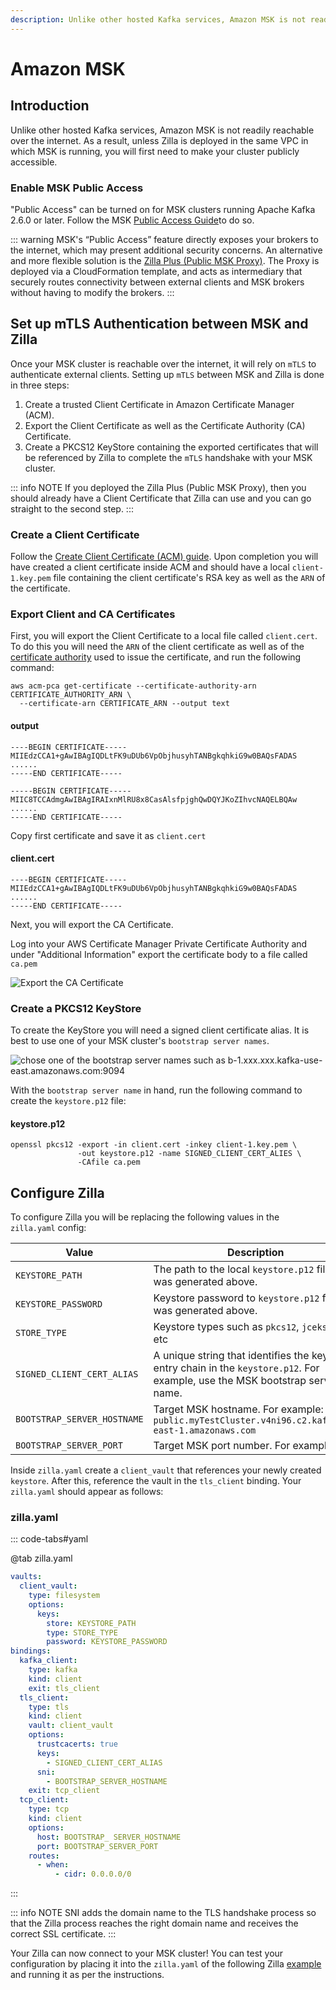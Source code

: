 ```yaml
---
description: Unlike other hosted Kafka services, Amazon MSK is not readily reachable over the internet
---
```

# Amazon MSK

## Introduction

Unlike other hosted Kafka services, Amazon MSK is not readily reachable over the internet. As a result, unless Zilla is deployed in the same VPC in which MSK is running, you will first need to make your cluster publicly accessible.

### Enable MSK Public Access

"Public Access" can be turned on for MSK clusters running Apache Kafka 2.6.0 or later. Follow the MSK [Public Access Guide](https://docs.aws.amazon.com/msk/latest/developerguide/public-access.html)to do so.

::: warning
MSK's “Public Access” feature directly exposes your brokers to the internet, which may present additional security concerns. An alternative and more flexible solution is the [Zilla Plus (Public MSK Proxy)](../amazon-msk/public-proxy.md). The Proxy is deployed via a CloudFormation template, and acts as intermediary that securely routes connectivity between external clients and MSK brokers without having to modify the brokers.
:::

## Set up mTLS Authentication between MSK and Zilla

Once your MSK cluster is reachable over the internet, it will rely on `mTLS` to authenticate external clients. Setting up `mTLS` between MSK and Zilla is done in three steps:

1. Create a trusted Client Certificate in Amazon Certificate Manager (ACM).
2. Export the Client Certificate as well as the Certificate Authority (CA) Certificate.
3. Create a PKCS12 KeyStore containing the exported certificates that will be referenced by Zilla to complete the `mTLS` handshake with your MSK cluster.

::: info NOTE
If you deployed the Zilla Plus (Public MSK Proxy), then you should already have a Client Certificate that Zilla can use and you can go straight to the second step.
:::

### Create a Client Certificate

Follow the [Create Client Certificate (ACM) guide](../../reference/amazon-msk/create-client-certificate-acm.md#issue-the-signed-certificate). Upon completion you will have created a client certificate inside ACM and should have a local `client-1.key.pem` file containing the client certificate's RSA key as well as the `ARN` of the certificate.

### Export Client and CA Certificates

First, you will export the Client Certificate to a local file called `client.cert`. To do this you will need the `ARN` of the client certificate as well as of the [certificate authority](../../reference/amazon-msk/create-certificate-authority-acm.md) used to issue the certificate, and run the following command:

```bash:no-line-numbers
aws acm-pca get-certificate --certificate-authority-arn CERTIFICATE_AUTHORITY_ARN \
  --certificate-arn CERTIFICATE_ARN --output text
```

#### output

```output:no-line-numbers
----BEGIN CERTIFICATE-----
MIIEdzCCA1+gAwIBAgIQDLtFK9uDUb6VpObjhusyhTANBgkqhkiG9w0BAQsFADAS
......
-----END CERTIFICATE-----

-----BEGIN CERTIFICATE-----
MIIC8TCCAdmgAwIBAgIRAIxnMlRU8x8CasAlsfpjghQwDQYJKoZIhvcNAQELBQAw
......
-----END CERTIFICATE-----
```

Copy first certificate and save it as `client.cert`

#### client.cert

```output:no-line-numbers
----BEGIN CERTIFICATE-----
MIIEdzCCA1+gAwIBAgIQDLtFK9uDUb6VpObjhusyhTANBgkqhkiG9w0BAQsFADAS
......
-----END CERTIFICATE-----
```

Next, you will export the CA Certificate.

Log into your AWS Certificate Manager Private Certificate Authority and under "Additional Information" export the certificate body to a file called `ca.pem`

![Export the CA Certificate](/assets/pca-ca-cert.png)

### Create a PKCS12 KeyStore

To create the KeyStore you will need a signed client certificate alias. It is best to use one of your MSK cluster's `bootstrap server names`.

![chose one of the bootstrap server names such as b-1.xxx.xxx.kafka-use-east.amazonaws.com:9094](/assets/bootstrap-server-names.png)

With the `bootstrap server name` in hand, run the following command to create the `keystore.p12` file:

#### keystore.p12

```bash:no-line-numbers
openssl pkcs12 -export -in client.cert -inkey client-1.key.pem \
               -out keystore.p12 -name SIGNED_CLIENT_CERT_ALIES \
               -CAfile ca.pem
```

## Configure Zilla

To configure Zilla you will be replacing the following values in the `zilla.yaml` config:

| Value                       | Description                                                                                                                      |
| --------------------------- | -------------------------------------------------------------------------------------------------------------------------------- |
| `KEYSTORE_PATH`             | The path to the local `keystore.p12` file that was generated above.                                                              |
| `KEYSTORE_PASSWORD`         | Keystore password to `keystore.p12`  file that was generated above.                                                              |
| `STORE_TYPE`                | Keystore types such as `pkcs12`, `jceks`, and etc                                                                                |
| `SIGNED_CLIENT_CERT_ALIAS`  | A unique string that identifies the key cert entry chain in the `keystore.p12`. For example, use the MSK bootstrap server name.  |
| `BOOTSTRAP_SERVER_HOSTNAME` | Target MSK hostname. For example: `b-2-public.myTestCluster.v4ni96.c2.kafka.us-east-1.amazonaws.com`                             |
| `BOOTSTRAP_SERVER_PORT`     | Target MSK port number. For example `9094`                                                                                       |

Inside `zilla.yaml` create a `client_vault` that references your newly created `keystore`. After this, reference the vault in the `tls_client` binding. Your `zilla.yaml` should appear as follows:

### zilla.yaml

::: code-tabs#yaml

@tab zilla.yaml

```yaml
vaults:
  client_vault:
    type: filesystem
    options:
      keys:
        store: KEYSTORE_PATH
        type: STORE_TYPE
        password: KEYSTORE_PASSWORD
bindings:
  kafka_client:
    type: kafka
    kind: client
    exit: tls_client
  tls_client:
    type: tls
    kind: client
    vault: client_vault
    options:
      trustcacerts: true
      keys:
        - SIGNED_CLIENT_CERT_ALIAS
      sni:
        - BOOTSTRAP_SERVER_HOSTNAME
    exit: tcp_client
  tcp_client:
    type: tcp
    kind: client
    options:
      host: BOOTSTRAP_ SERVER_HOSTNAME
      port: BOOTSTRAP_SERVER_PORT
    routes:
      - when:
          - cidr: 0.0.0.0/0

```

:::

::: info NOTE
SNI adds the domain name to the TLS handshake process so that the Zilla process reaches the right domain name and receives the correct SSL certificate.
:::

Your Zilla can now connect to your MSK cluster! You can test your configuration by placing it into the `zilla.yaml` of the following Zilla [example](https://github.com/aklivity/zilla-examples/tree/main/http.kafka.cache) and running it as per the instructions.
